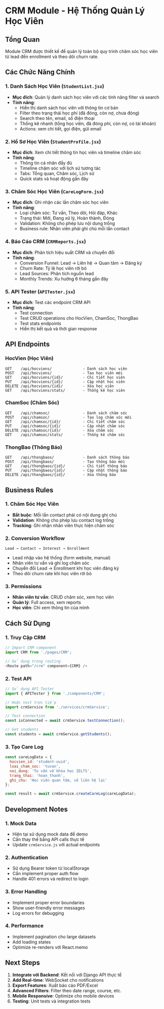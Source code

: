 # CRM Module - Hệ Thống Quản Lý Học Viên

## Tổng Quan

Module CRM được thiết kế để quản lý toàn bộ quy trình chăm sóc học viên từ lead đến enrollment và theo dõi churn rate.

## Các Chức Năng Chính

### 1. Danh Sách Học Viên (`StudentList.jsx`)
- **Mục đích**: Quản lý danh sách học viên với các tính năng filter và search
- **Tính năng**:
  - Hiển thị danh sách học viên với thông tin cơ bản
  - Filter theo trạng thái học phí (đã đóng, còn nợ, chưa đóng)
  - Search theo tên, email, số điện thoại
  - Thống kê nhanh (tổng học viên, đã đóng phí, còn nợ, có tài khoản)
  - Actions: xem chi tiết, gọi điện, gửi email

### 2. Hồ Sơ Học Viên (`StudentProfile.jsx`)
- **Mục đích**: Xem chi tiết thông tin học viên và timeline chăm sóc
- **Tính năng**:
  - Thông tin cá nhân đầy đủ
  - Timeline chăm sóc với lịch sử tương tác
  - Tabs: Tổng quan, Chăm sóc, Lịch sử
  - Quick stats và hoạt động gần đây

### 3. Chăm Sóc Học Viên (`CareLogForm.jsx`)
- **Mục đích**: Ghi nhận các lần chăm sóc học viên
- **Tính năng**:
  - Loại chăm sóc: Tư vấn, Theo dõi, Hỏi đáp, Khác
  - Trạng thái: Mới, Đang xử lý, Hoàn thành, Đóng
  - Validation: Không cho phép lưu nội dung trống
  - Business rule: Nhân viên phải ghi chú mỗi lần contact

### 4. Báo Cáo CRM (`CRMReports.jsx`)
- **Mục đích**: Phân tích hiệu suất CRM và chuyển đổi
- **Tính năng**:
  - Conversion Funnel: Lead → Liên hệ → Quan tâm → Đăng ký
  - Churn Rate: Tỷ lệ học viên rời bỏ
  - Lead Sources: Phân tích nguồn lead
  - Monthly Trends: Xu hướng 6 tháng gần đây

### 5. API Tester (`APITester.jsx`)
- **Mục đích**: Test các endpoint CRM API
- **Tính năng**:
  - Test connection
  - Test CRUD operations cho HocVien, ChamSoc, ThongBao
  - Test stats endpoints
  - Hiển thị kết quả và thời gian response

## API Endpoints

### HocVien (Học Viên)
```
GET    /api/hocviens/              - Danh sách học viên
POST   /api/hocviens/              - Tạo học viên mới
GET    /api/hocviens/{id}/         - Chi tiết học viên
PUT    /api/hocviens/{id}/         - Cập nhật học viên
DELETE /api/hocviens/{id}/         - Xóa học viên
GET    /api/hocviens/stats/        - Thống kê học viên
```

### ChamSoc (Chăm Sóc)
```
GET    /api/chamsoc/               - Danh sách chăm sóc
POST   /api/chamsoc/               - Tạo log chăm sóc mới
GET    /api/chamsoc/{id}/          - Chi tiết chăm sóc
PUT    /api/chamsoc/{id}/          - Cập nhật chăm sóc
DELETE /api/chamsoc/{id}/          - Xóa chăm sóc
GET    /api/chamsoc/stats/         - Thống kê chăm sóc
```

### ThongBao (Thông Báo)
```
GET    /api/thongbaos/             - Danh sách thông báo
POST   /api/thongbaos/             - Tạo thông báo mới
GET    /api/thongbaos/{id}/        - Chi tiết thông báo
PUT    /api/thongbaos/{id}/        - Cập nhật thông báo
DELETE /api/thongbaos/{id}/        - Xóa thông báo
```

## Business Rules

### 1. Chăm Sóc Học Viên
- **Bắt buộc**: Mỗi lần contact phải có nội dung ghi chú
- **Validation**: Không cho phép lưu contact log trống
- **Tracking**: Ghi nhận nhân viên thực hiện chăm sóc

### 2. Conversion Workflow
```
Lead → Contact → Interest → Enrollment
```
- Lead nhập vào hệ thống (form website, manual)
- Nhân viên tư vấn và ghi log chăm sóc
- Chuyển đổi Lead → Enrollment khi học viên đăng ký
- Theo dõi churn rate khi học viên rời bỏ

### 3. Permissions
- **Nhân viên tư vấn**: CRUD chăm sóc, xem học viên
- **Quản lý**: Full access, xem reports
- **Học viên**: Chỉ xem thông tin của mình

## Cách Sử Dụng

### 1. Truy Cập CRM
```javascript
// Import CRM component
import CRM from './pages/CRM';

// Sử dụng trong routing
<Route path="/crm" component={CRM} />
```

### 2. Test API
```javascript
// Sử dụng API Tester
import { APITester } from './components/CRM';

// Hoặc test trực tiếp
import crmService from './services/crmService';

// Test connection
const isConnected = await crmService.testConnection();

// Get students
const students = await crmService.getStudents();
```

### 3. Tạo Care Log
```javascript
const careLogData = {
  hocvien_id: 'student-uuid',
  loai_cham_soc: 'tuvan',
  noi_dung: 'Tư vấn về khóa học IELTS',
  trang_thai: 'hoan_thanh',
  ghi_chu: 'Học viên quan tâm, sẽ liên hệ lại'
};

const result = await crmService.createCareLog(careLogData);
```

## Development Notes

### 1. Mock Data
- Hiện tại sử dụng mock data để demo
- Cần thay thế bằng API calls thực tế
- Update `crmService.js` với actual endpoints

### 2. Authentication
- Sử dụng Bearer token từ localStorage
- Cần implement proper auth flow
- Handle 401 errors và redirect to login

### 3. Error Handling
- Implement proper error boundaries
- Show user-friendly error messages
- Log errors for debugging

### 4. Performance
- Implement pagination cho large datasets
- Add loading states
- Optimize re-renders với React.memo

## Next Steps

1. **Integrate với Backend**: Kết nối với Django API thực tế
2. **Add Real-time**: WebSocket cho notifications
3. **Export Features**: Xuất báo cáo PDF/Excel
4. **Advanced Filters**: Filter theo date range, course, etc.
5. **Mobile Responsive**: Optimize cho mobile devices
6. **Testing**: Unit tests và integration tests
